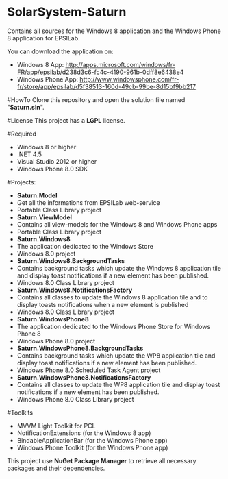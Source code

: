 SolarSystem-Saturn
==============

Contains all sources for the Windows 8 application and the Windows Phone 8 application for EPSILab.

You can download the application on:
- Windows 8 App: http://apps.microsoft.com/windows/fr-FR/app/epsilab/d238d3c6-fc4c-4190-961b-0dff8e6438e4
- Windows Phone App: http://www.windowsphone.com/fr-fr/store/app/epsilab/d5f38513-160d-49cb-99be-8d15bf9bb217

#HowTo
Clone this repository and open the solution file named "**Saturn.sln**".

#License
This project has a **LGPL** license.

#Required
- Windows 8 or higher
- .NET 4.5
- Visual Studio 2012 or higher
- Windows Phone 8.0 SDK

#Projects:
- **Saturn.Model**
 - Get all the informations from EPSILab web-service
 - Portable Class Library project
- **Saturn.ViewModel**
 - Contains all view-models for the Windows 8 and Windows Phone apps
 - Portable Class Library project
- **Saturn.Windows8**
 - The application dedicated to the Windows Store
 - Windows 8.0 project
- **Saturn.Windows8.BackgroundTasks**
 - Contains background tasks which update the Windows 8 application tile and display toast notifications if a new element has been published.
 - Windows 8.0 Class Library project
- **Saturn.Windows8.NotificationsFactory**
 - Contains all classes to update the Windows 8 application tile and to display toasts notifications when a new element is published
 - Windows 8.0 Class Library project
- **Saturn.WindowsPhone8**
 - The application dedicated to the Windows Phone Store for Windows Phone 8
 - Windows Phone 8.0 project
- **Saturn.WindowsPhone8.BackgroundTasks**
 - Contains background tasks which update the WP8 application tile and display toast notifications if a new element has been published.
 - Windows Phone 8.0 Scheduled Task Agent project
- **Saturn.WindowsPhone8.NotificationsFactory**
 - Contains all classes to update the WP8 application tile and display toast notifications if a new element has been published.
 - Windows Phone 8.0 Class Library project
 
#Toolkits
- MVVM Light Toolkit for PCL
- NotificationExtensions (for the Windows 8 app)
- BindableApplicationBar (for the Windows Phone app)
- Windows Phone Toolkit (for the Windows Phone app)

This project use **NuGet Package Manager** to retrieve all necessary packages and their dependencies.
